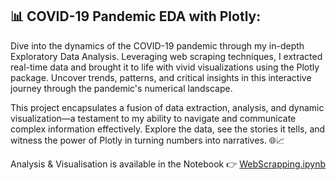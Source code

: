 ## 📊 COVID-19 Pandemic EDA with Plotly:
Dive into the dynamics of the COVID-19 pandemic through my in-depth Exploratory Data Analysis. Leveraging web scraping techniques, I extracted real-time data and brought it to life with vivid visualizations using the Plotly package. Uncover trends, patterns, and critical insights in this interactive journey through the pandemic's numerical landscape.

This project encapsulates a fusion of data extraction, analysis, and dynamic visualization—a testament to my ability to navigate and communicate complex information effectively. Explore the data, see the stories it tells, and witness the power of Plotly in turning numbers into narratives. 🌐📈


Analysis & Visualisation is available in the Notebook 👉 [WebScrapping.ipynb](https://github.com/nehapatel170293/PortfolioProjects/blob/main/WebScraping/WebScrapping.ipynb)